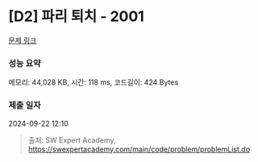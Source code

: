 # [D2] 파리 퇴치 - 2001 

[문제 링크](https://swexpertacademy.com/main/code/problem/problemDetail.do?contestProbId=AV5PzOCKAigDFAUq) 

### 성능 요약

메모리: 44,028 KB, 시간: 118 ms, 코드길이: 424 Bytes

### 제출 일자

2024-09-22 12:10



> 출처: SW Expert Academy, https://swexpertacademy.com/main/code/problem/problemList.do